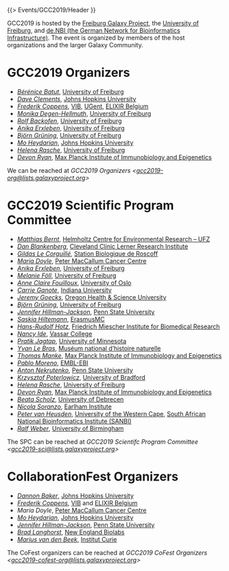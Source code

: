 {{> Events/GCC2019/Header }}

GCC2019 is hosted by the [Freiburg Galaxy Project](http://www.bioinf.uni-freiburg.de/Galaxy/), the [University of Freiburg](http://www.uni-freiburg.de/), and [de.NBI (the German Network for Bioinformatics Infrastructure)](https://www.denbi.de/).  The event is organized by members of the host organizations and the larger Galaxy Community.

# GCC2019 Organizers

* *[Bérénice Batut](http://research.bebatut.fr/)*, [University of Freiburg](https://www.uni-freiburg.de/)
* *[Dave Clements](/src/people/dave-clements/index.md)*, [Johns Hopkins University](https://jhu.edu/)
* *[Frederik Coppens](https://www.psb.ugent.be/lab-members-and-alumni-frcop)*, [VIB](https://www.psb.ugent.be/), [UGent](https://www.ugent.be), [ELIXIR Belgium](https://www.elixir-belgium.org)
* *[Monika Degen-Hellmuth](https://portal.uni-freiburg.de/iif/institut/Personen/direktor/sekretariat)*, [University of Freiburg](https://www.uni-freiburg.de/)
* *[Rolf Backofen](http://www.bioinf.uni-freiburg.de/~backofen/)*, [University of Freiburg](https://www.uni-freiburg.de/)
* *[Anika Erxleben](https://github.com/erxleben)*, [University of Freiburg](https://www.uni-freiburg.de/)
* *[Björn Grüning](/src/people/bjoern-gruening/index.md)*, [University of Freiburg](https://www.uni-freiburg.de/)
* *[Mo Heydarian](/src/people/mo-heydarian/index.md)*, [Johns Hopkins University](https://jhu.edu/)
* *[Helena Rasche](/src/people/helena-rasche/index.md)*, [University of Freiburg](https://www.uni-freiburg.de/)
* *[Devon Ryan](https://www.researchgate.net/profile/Devon_Ryan)*, [Max Planck Institute of Immunobiology and Epigenetics](https://www.ie-freiburg.mpg.de/)

We can be reached at *GCC2019 Organizers &lt;gcc2019-org@lists.galaxyproject.org&gt;*

# GCC2019 Scientific Program Committee

* *[Matthias Bernt](https://www.ufz.de/index.php?en=43047)*, [Helmholtz Centre for Environmental Research – UFZ](https://www.ufz.de/)
* *[Dan Blankenberg](/src/people/dan/index.md)*, [Cleveland Clinic Lerner Research Institute](https://www.lerner.ccf.org/)
* *[Gildas Le Corguillé](https://github.com/lecorguille)*, [Station Biologique de Roscoff](http://www.sb-roscoff.fr/)
* *[Maria Doyle](https://www.researchgate.net/profile/Maria_Doyle4)*, [Peter MacCallum Cancer Centre](https://www.petermac.org/)
* *[Anika Erxleben](https://github.com/erxleben)*, [University of Freiburg](https://www.uni-freiburg.de/)
* *[Melanie Föll](https://github.com/foellmelanie)*, [University of Freiburg](https://www.uni-freiburg.de/) 
* *[Anne Claire Fouilloux](https://www.mn.uio.no/geo/english/people/adm/annefou/)*, [University of Oslo](https://www.uio.no/)
* *[Carrie Ganote](https://www.researchgate.net/profile/Carrie_Ganote)*, [Indiana University](https://iu.edu/)
* *[Jeremy Goecks](/src/people/jeremy-goecks/index.md)*, [Oregon Health & Science University](https://www.ohsu.edu/)
* *[Björn Grüning](/src/people/bjoern-gruening/index.md)*, [University of Freiburg](https://www.uni-freiburg.de/)
* *[Jennifer Hillman-Jackson](/src/people/jennifer-jackson/index.md)*, [Penn State University](https://www.psu.edu/)
* *[Saskia Hiltemann](https://github.com/shiltemann)*, [ErasmusMC](https://www.erasmusmc.nl/)
* *[Hans-Rudolf Hotz](/src/people/hansrudolf-hotz/index.md)*, [Friedrich Miescher Institute for Biomedical Research](https://fmi.ch/)
* *[Nancy Ide](https://www.cs.vassar.edu/~ide/)*, [Vassar College](https://www.vassar.edu/)
* *[Pratik Jagtap](https://www.msi.umn.edu/group/mscls)*, [University of Minnesota](http://umn.edu/)
* *[Yvan Le Bras](http://cesco.mnhn.fr/fr/annuaire/yvan-le-bras-6200)*, [Muséum national d’histoire naturelle](https://www.mnhn.fr/)
* *[Thomas Manke](https://www.ie-freiburg.mpg.de/bioinformaticsfac)*,  [Max Planck Institute of Immunobiology and Epigenetics](https://www.ie-freiburg.mpg.de/)
* *[Pablo Moreno](https://www.ebi.ac.uk/about/people/pablo-moreno)*, [EMBL-EBI](https://www.ebi.ac.uk/)
* *[Anton Nekrutenko](/src/people/anton/index.md)*, [Penn State University](https://www.psu.edu/)
* *[Krzysztof Poterlowicz](https://www.bradford.ac.uk/life-sciences/chemistry-and-biosciences/our-staff/dr-krzysztof-poterlowicz.php)*, [University of Bradford](https://bradford.ac.uk/external/)
* *[Helena Rasche](/src/people/helena-rasche/index.md)*, [University of Freiburg](https://www.uni-freiburg.de/)
* *[Devon Ryan](https://www.researchgate.net/profile/Devon_Ryan)*, [Max Planck Institute of Immunobiology and Epigenetics](https://www.ie-freiburg.mpg.de/)
* *[Beata Scholz](https://www.researchgate.net/profile/Beata_Scholtz)*, [University of Debrecen](https://unideb.hu/en)
* *[Nicola Soranzo](http://www.earlham.ac.uk/nicola-soranzo)*, [Earlham Institute](http://www.earlham.ac.uk/)
* *[Peter van Heusden](https://www.researchgate.net/profile/Peter_Van_Heusden)*, [University of the Western Cape](https://www.uwc.ac.za/), [South African National Bioinformatics Institute (SANBI)](https://www.sanbi.ac.za/)
* *[Ralf Weber](https://www.birmingham.ac.uk/staff/profiles/biosciences/weber-ralf.aspx)*,  [University of Birmingham](https://www.birmingham.ac.uk/) 

The SPC can be reached at *GCC2019 Scientifc Program Committee &lt;gcc2019-sci@lists.galaxyproject.org&gt;*

# CollaborationFest Organizers

* *[Dannon Baker](/src/people/dannon-baker/index.md)*,  [Johns Hopkins University](https://jhu.edu/)
* *[Frederik Coppens](https://www.elixir-belgium.org/organisation/steeringgroup/frederik-coppens)*, [VIB](http://www.vib.be/) and [ELIXIR Belgium](https://www.elixir-belgium.org/)
* *Maria Doyle*, [Peter MacCallum Cancer Centre](https://www.petermac.org/)
* *[Mo Heydarian](/src/people/mo-heydarian/index.md)*, [Johns Hopkins University](https://jhu.edu/)
* *[Jennifer Hillman-Jackson](/src/people/jennifer-jackson/index.md)*, [Penn State University](http://www.bx.psu.edu)
* *[Brad Langhorst](https://scholar.google.com/citations?user=75w73LQAAAAJ&hl=en)*, [New England Biolabs](https://www.neb.com/)
* *[Marius van den Beek](https://github.com/mvdbeek)*, [Institut Curie](https://institut-curie.org/) 

The CoFest organizers can be reached at *GCC2019 CoFest Organizers &lt;gcc2019-cofest-org@lists.galaxyproject.org&gt;*
